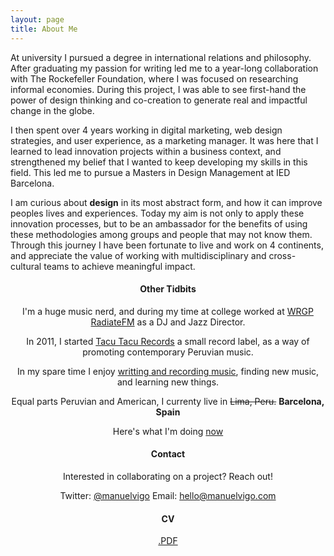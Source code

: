 ```yaml
---
layout: page
title: About Me
---
```


At university I pursued a degree in international relations and philosophy. After graduating my passion for writing led me to a year-long collaboration with The Rockefeller Foundation, where I was focused on researching informal economies. During this project, I was able to see first-hand the power of design thinking and co-creation to generate real and impactful change in the globe.

I then spent over 4 years working in digital marketing, web design strategies, and user experience, as a marketing manager. It was here that I learned to lead innovation projects within a business context, and strengthened my belief that I wanted to keep developing my skills in this field. This led me to pursue a Masters in Design Management at IED Barcelona.

I am curious about <strong>design</strong> in its most abstract form, and how it can improve peoples lives and experiences. Today my aim is not only to apply these innovation processes, but to be an ambassador for the benefits of using these methodologies among groups and people that may not know them. Through this journey I have been fortunate to live and work on 4 continents, and appreciate the value of working with multidisciplinary and cross-cultural teams to achieve meaningful impact.

<header>
<h4>Other Tidbits</h4>

I'm a huge music nerd, and during my time at college worked at [WRGP RadiateFM](http://wrgp.radio.net/) as a DJ and Jazz Director. 

In 2011, I started [Tacu Tacu Records](https://tacutacu.pe) a small record label, as a way of promoting contemporary Peruvian music. 

In my spare time I enjoy <a href="https://mvmv.bandcamp.com">writting and recording music</a>, finding new music, and learning new things. 

Equal parts Peruvian and American, I currenty live in <del> Lima, Peru.</del> <strong> Barcelona, Spain </strong>

Here's what I'm doing <a href="https://mvigo.github.io/now">now</a>

<header>

<h4>Contact </h4>

Interested in collaborating on a project? Reach out!

Twitter: <a href="https://twitter.com/manuelvigo">@manuelvigo</a>
Email: <a href="mailto:hello@manuelvigo.com">hello@manuelvigo.com</a>

<h4> CV </h4>
<a href="http://manuelvigo.com/CV.pdf">.PDF</a>




<!-- I love learning about cool things like [Arduino](https://www.arduino.cc/), and Jekyll -- which was used to develop this [small site](https://mvigo.github.io/SiteInfo/). 

In the past year my design work has received international recognition, including: 

* <strong>2016 Ibero American Biennial of Design - Official Selection</strong> <br> 
Selected by the Asociación Diseñadores de Madrid [(DIMAD)](http://www.bid-dimad.org/) to represent Peru in the service design category. 

* <strong>PerúDesignNet</strong> <br> 
[PerúDesignNet](http://perudesignnet.com/en/) was an international design and innovation competition that brought together universities, companies and citizens from all over the world, with the aim of using design to promote change and progress within Peru. 

--> 

<!--
<p class="message">
  Hey there! This page is included as an example. Feel free to customize it for your own use upon downloading. Carry on!
</p>

In the novel, *The Strange Case of Dr. Jeykll and Mr. Hyde*, Mr. Poole is Dr. Jekyll's virtuous and loyal butler. Similarly, Poole is an upstanding and effective butler that helps you build Jekyll themes. It's made by [@mdo](https://twitter.com/mdo).

There are currently two themes built on Poole:

* [Hyde](http://hyde.getpoole.com)
* [Lanyon](http://lanyon.getpoole.com)

Learn more and contribute on [GitHub](https://github.com/poole).

## Setup

Some fun facts about the setup of this project include:

* Built for [Jekyll](http://jekyllrb.com)
* Developed on GitHub and hosted for free on [GitHub Pages](https://pages.github.com)
* Coded with [Sublime Text 2](http://sublimetext.com), an amazing code editor

Thanks for reading!

-->

